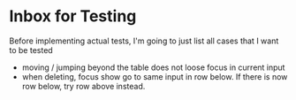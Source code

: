Inbox for Testing
=================

Before implementing actual tests, I'm going to just list all
cases that I want to be tested

- moving / jumping beyond the table does not loose focus in current input
- when deleting, focus show go to same input in row below. If there
  is now row below, try row above instead.
